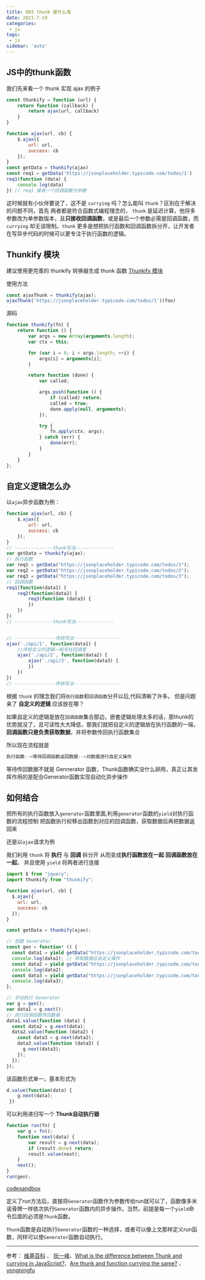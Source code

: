 ```yaml
---
title: 003 thunk 是什么鬼
date: 2021-7-19
categories: 
 - js
tags:
 - js
sidebar: 'auto'
---
```


## JS中的thunk函数

我们先来看一个 thunk 实现 ajax 的例子

```js
const thunkify = function (url) {
    return function (callback) {
        return ajax(url, callback)
    }
}

function ajax(url, cb) {
    $.ajax({
        url: url,
        success: cb
    });
}
const getData = thunkify(ajax)
const req1 = getData('https://jsonplaceholder.typicode.com/todos/1')
req1(function (data) {
    console.log(data)
}) // req1 接收一个回调函数为参数

```

这时候就有小伙伴要说了，这不是 `currying` 吗？怎么能叫 `thunk`？区别在于解决的问题不同，首先 两者都是符合函数式编程理念的， `thunk` 是延迟计算，他将多参数改为单参数版本，且**只接收回调函数**，或是最后一个参数必需是回调函数，而 `currying` 却无该限制。`thunk` 更多是想把执行函数和回调函数拆分开，让开发者在写异步代码的时候可以更专注于执行函数的逻辑。

## Thunkify 模块

建议使用更完善的 thunkify 转换器生成 thunk 函数 [Thunkify 模块](https://github.com/tj/node-thunkify)

使用方法

```js
const ajaxThunk = thunkify(ajax);
ajaxThunk('https://jsonplaceholder.typicode.com/todos/1')(foo)
```

源码

```js
function thunkify(fn) {
    return function () {
        var args = new Array(arguments.length);
        var ctx = this;

        for (var i = 0; i < args.length; ++i) {
            args[i] = arguments[i];
        }

        return function (done) {
            var called;

            args.push(function () {
                if (called) return;
                called = true;
                done.apply(null, arguments);
            });

            try {
                fn.apply(ctx, args);
            } catch (err) {
                done(err);
            }
        }
    }
};
```

## 自定义逻辑怎么办

以`ajax`异步函数为例：

```js
function ajax(url, cb) {
    $.ajax({
        url: url,
        success: cb
    });
}
// --------------thunk写法--------------
var getData = thunkify(ajax);
// 执行函数
var req1 = getData("https://jsonplaceholder.typicode.com/todos/1");
var req2 = getData("https://jsonplaceholder.typicode.com/todos/2");
var req3 = getData("https://jsonplaceholder.typicode.com/todos/3");
// 回调函数
req1(function(data1) {
	req2(function(data2) {
		req3(function (data3) {
		})
	})
})
// --------------thunk写法--------------


// ---------------传统写法-----------------
ajax('./api/1', function(data1) {
	//传统定义的逻辑一般写在回调里
	ajax('./api/2', function(data2) {
		ajax('./api/3', function(data3) {
		})
	})
})
// ---------------传统写法-----------------
```

根据 `thunk` 的理念我们将`执行函数`和`回调函数`分开以后,代码清晰了许多。 但是问题来了 **自定义的逻辑** 应该放在哪？

如果自定义的逻辑是放在`回调函数`集合那边，嵌套逻辑处理太多的话，那thunk的优势就没了，且可读性大大降低，那我们就把自定义的逻辑放在执行函数的一端，**回调函数只是负责获取数据**，并将参数传回执行函数集合

所以现在流程就是

```python
执行函数-->等待回调函数返回数据-->对数据进行自定义操作
```

等待传回数据不就是 Gennerator 函数，Thunk函数确实没什么卵用，真正让其发挥作用的是配合Generator函数实现自动化异步操作

## 如何结合

把所有的执行函数放入`generator`函数里面,利用`generator`函数的`yield`对执行函数的流程控制 把函数执行权移出函数到对应的回调函数，获取数据后再把数据返回来

还是以`ajax`请求为例

我们利用 `thunk` 将 **执行** 与 **回调** 拆分开 从而变成**执行函数放在一起**  **回调函数放在一起**， 并且使用 `yield` 将两者进行连接

```js
import $ from "jquery";
import thunkify from "thunkify";

function ajax(url, cb) {
  $.ajax({
    url: url,
    success: cb
  });
}

const getData = thunkify(ajax);

// 创建 Generator
const gen = function* () {
  const data1 = yield getData("https://jsonplaceholder.typicode.com/todos/1");
  console.log(data1); // 获取数据后自定义操作
  const data2 = yield getData("https://jsonplaceholder.typicode.com/todos/2");
  console.log(data2);
  const data3 = yield getData("https://jsonplaceholder.typicode.com/todos/3");
  console.log(data3);
};

// 手动执行 Generator
var g = gen();
var data1 = g.next();
// 执行回调函数传回数据
data1.value(function (data) {
  const data2 = g.next(data);
  data2.value(function (data2) {
    const data3 = g.next(data2);
    data3.value(function (data3) {
      g.next(data3);
    });
  });
});
```

该函数形式单一，基本形式为

```javascript
d.value(function(data) {
 	g.next(data);
 })
```

可以利用递归写一个 **Thunk自动执行器**

```javascript
function run(fn) {
	var g = fn();
	function next(data) {
		var result = g.next(data);
		if (result.done) return;
		result.value(next);
	}
	next();
}
run(gen);
```

[codesandbox](https://codesandbox.io/s/thunk-function-tu2jh?file=/src/App.js)

定义了run方法后，直接将`Generator`函数作为参数传给run就可以了，函数像多米诺骨牌一样依次执行`Generator`函数内的异步操作。当然，前提是每一个`yield`命令后面的必须是`Thunk`函数。

`Thunk`函数是自动执行`Generator`函数的一种选择，或者可以像上文那样定义run函数，同样可以使`Generator`函数自动执行。

---

参考：   [维基百科](https://zh.wikipedia.org/wiki/求值策略) 、 [阮一峰](https://www.ruanyifeng.com/blog/2015/05/thunk.html)、[What is the difference between Thunk and currying in JavaScript?](https://stackoverflow.com/questions/61889157/what-is-the-difference-between-thunk-and-currying-in-javascript?noredirect=1&lq=1)、[Are thunk and function currying the same?](https://stackoverflow.com/questions/61584833/are-thunk-and-function-currying-the-same) 、 [yongningfu](https://cnodejs.org/topic/57c95bb86f7069ce262d0531) 


